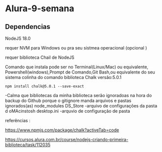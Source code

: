 # Alura-9-semana

## Dependencias 

NodeJS 18.0 

requer NVM  para Windows ou pra seu sistmea operacional  (opcional )

requer biblioteca  Chail  de NodeJS   

Comando que instala pode ser no Terminal(Linux/Mac) ou equivalente, Powershell(windows),Prompt de Comando,Git Bash,ou equivalente do seu sistema 
colinha do comando  biblioteca Chalk versão:5.0.1 
````````````
npm install chalk@5.0.1 --save-exact

````````````

-Calma que bibliotecas da minha biblioteca serão ignoradoas na hora do backup do Github porque o gitignore manda 
arquivos  e pastas ignorados(as) 
node_modules
DS_Store -arquivo de configurações da pasta d oMAcinstosh
desktop.ini -arquvio de configuração de pasta

referências :

https://www.npmjs.com/package/chalk?activeTab=code

https://cursos.alura.com.br/course/nodejs-criando-primeira-biblioteca/task/112035